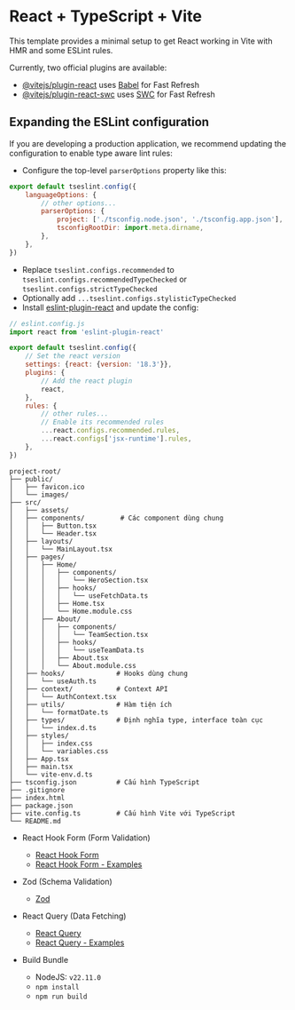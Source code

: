 # React + TypeScript + Vite

This template provides a minimal setup to get React working in Vite with HMR and some ESLint rules.

Currently, two official plugins are available:

- [@vitejs/plugin-react](https://github.com/vitejs/vite-plugin-react/blob/main/packages/plugin-react/README.md)
  uses [Babel](https://babeljs.io/) for Fast Refresh
- [@vitejs/plugin-react-swc](https://github.com/vitejs/vite-plugin-react-swc) uses [SWC](https://swc.rs/) for Fast
  Refresh

## Expanding the ESLint configuration

If you are developing a production application, we recommend updating the configuration to enable type aware lint rules:

- Configure the top-level `parserOptions` property like this:

```js
export default tseslint.config({
    languageOptions: {
        // other options...
        parserOptions: {
            project: ['./tsconfig.node.json', './tsconfig.app.json'],
            tsconfigRootDir: import.meta.dirname,
        },
    },
})
```

- Replace `tseslint.configs.recommended` to `tseslint.configs.recommendedTypeChecked` or
  `tseslint.configs.strictTypeChecked`
- Optionally add `...tseslint.configs.stylisticTypeChecked`
- Install [eslint-plugin-react](https://github.com/jsx-eslint/eslint-plugin-react) and update the config:

```js
// eslint.config.js
import react from 'eslint-plugin-react'

export default tseslint.config({
    // Set the react version
    settings: {react: {version: '18.3'}},
    plugins: {
        // Add the react plugin
        react,
    },
    rules: {
        // other rules...
        // Enable its recommended rules
        ...react.configs.recommended.rules,
        ...react.configs['jsx-runtime'].rules,
    },
})
```

```plaintext
project-root/
├── public/
│   ├── favicon.ico
│   └── images/
├── src/
│   ├── assets/
│   ├── components/         # Các component dùng chung
│   │   ├── Button.tsx
│   │   └── Header.tsx
│   ├── layouts/
│   │   └── MainLayout.tsx
│   ├── pages/
│   │   ├── Home/
│   │   │   ├── components/
│   │   │   │   └── HeroSection.tsx
│   │   │   ├── hooks/
│   │   │   │   └── useFetchData.ts
│   │   │   ├── Home.tsx
│   │   │   └── Home.module.css
│   │   ├── About/
│   │   │   ├── components/
│   │   │   │   └── TeamSection.tsx
│   │   │   ├── hooks/
│   │   │   │   └── useTeamData.ts
│   │   │   ├── About.tsx
│   │   │   └── About.module.css
│   ├── hooks/             # Hooks dùng chung
│   │   └── useAuth.ts
│   ├── context/           # Context API
│   │   └── AuthContext.tsx
│   ├── utils/             # Hàm tiện ích
│   │   └── formatDate.ts
│   ├── types/             # Định nghĩa type, interface toàn cục
│   │   └── index.d.ts
│   ├── styles/
│   │   ├── index.css
│   │   └── variables.css
│   ├── App.tsx
│   ├── main.tsx
│   └── vite-env.d.ts
├── tsconfig.json          # Cấu hình TypeScript
├── .gitignore
├── index.html
├── package.json
├── vite.config.ts         # Cấu hình Vite với TypeScript
└── README.md
```

- React Hook Form (Form Validation)
    - [React Hook Form](https://react-hook-form.com/)
    - [React Hook Form - Examples](https://www.freecodecamp.org/news/react-form-validation-zod-react-hook-form/#heading-how-to-integrate-zod-for-schema-validation)

- Zod (Schema Validation)
    - [Zod](https://zod.dev/?id=table-of-contents)

- React Query (Data Fetching)
    - [React Query](https://react-query.tanstack.com/)
    - [React Query - Examples](https://www.freecodecamp.org/news/react-query-tutorial/)

- Build Bundle
    - NodeJS: `v22.11.0`
    - `npm install`
    - `npm run build`